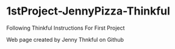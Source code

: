 # 1stProject-JennyPizza-Thinkful
Following Thinkful Instructions For First Project

Web page created by Jenny Thnkful on Github
